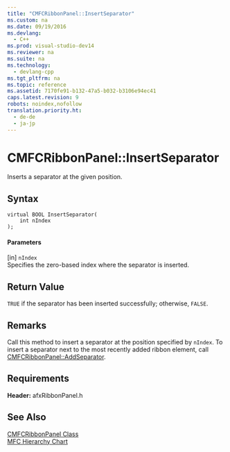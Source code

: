 ```yaml
---
title: "CMFCRibbonPanel::InsertSeparator"
ms.custom: na
ms.date: 09/19/2016
ms.devlang: 
  - C++
ms.prod: visual-studio-dev14
ms.reviewer: na
ms.suite: na
ms.technology: 
  - devlang-cpp
ms.tgt_pltfrm: na
ms.topic: reference
ms.assetid: 7170fe91-b132-47a5-b032-b3106e94ec41
caps.latest.revision: 9
robots: noindex,nofollow
translation.priority.ht: 
  - de-de
  - ja-jp
---
```

# CMFCRibbonPanel::InsertSeparator
Inserts a separator at the given position.  
  
## Syntax  
  
```  
virtual BOOL InsertSeparator(  
    int nIndex  
);  
```  
  
#### Parameters  
 [in] `nIndex`  
 Specifies the zero-based index where the separator is inserted.  
  
## Return Value  
 `TRUE` if the separator has been inserted successfully; otherwise, `FALSE`.  
  
## Remarks  
 Call this method to insert a separator at the position specified by `nIndex`. To insert a separator next to the most recently added ribbon element, call [CMFCRibbonPanel::AddSeparator](../vs140/CMFCRibbonPanel--AddSeparator.md).  
  
## Requirements  
 **Header:** afxRibbonPanel.h  
  
## See Also  
 [CMFCRibbonPanel Class](../vs140/CMFCRibbonPanel-Class.md)   
 [MFC Hierarchy Chart](../vs140/Hierarchy-Chart.md)